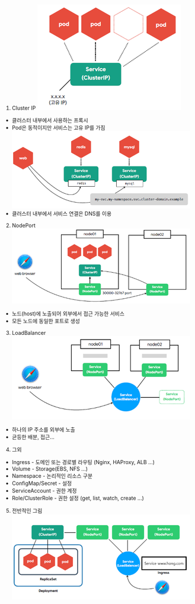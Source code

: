 1. Cluster IP
![img.png](images/img2.png)
- 클러스터 내부에서 사용하는 프록시
- Pod은 동적이지만 서비스는 고유 IP를 가짐
![img_1.png](images/img3.png)
- 클러스터 내부에서 서비스 연결은 DNS를 이용

2. NodePort
![img_2.png](images/img4.png)
- 노드(host)에 노출되어 외부에서 접근 가능한 서비스
- 모든 노드에 동일한 포트로 생성
3. LoadBalancer
![img_3.png](images/img5.png)
- 하나의 IP 주소를 외부에 노출
- 균등한 배분, 접근...

4. 그외
- Ingress - 도메인 또는 경로별 라우팅 (Nginx, HAProxy, ALB ...)
- Volume - Storage(EBS, NFS ...)
- Namespace - 논리적인 리소스 구분
- ConfigMap/Secret - 설정
- ServiceAccount - 권한 계정
- Role/ClusterRole - 권한 설정 (get, list, watch, create ...)

5. 전반적인 그림
![img_4.png](images/img6.png)